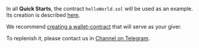 In all **Quick Starts**, the contract `helloWorld.sol` will be used as an example.  
Its creation is described [here](connection-to-network/create-and-compile-contract.md).

We recommend [creating a wallet-contract](connection-to-network/create-giver.md) that will serve as your giver.

To replenish it, please contact us in [Channel on Telegram](https://t.me/+1tWNH2okaPthMWU0).